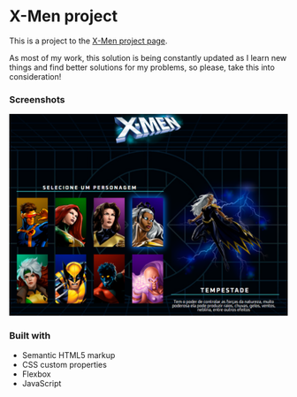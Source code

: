 # X-Men project

This is a project to the [X-Men project page](https://rafaelsanm.github.io/x-men-page/).  

As most of my work, this solution is being constantly updated as I learn new things and find better solutions for my problems, so please, take this into consideration!

### Screenshots

![](./screenshot.png)

### Built with

- Semantic HTML5 markup
- CSS custom properties
- Flexbox
- JavaScript
